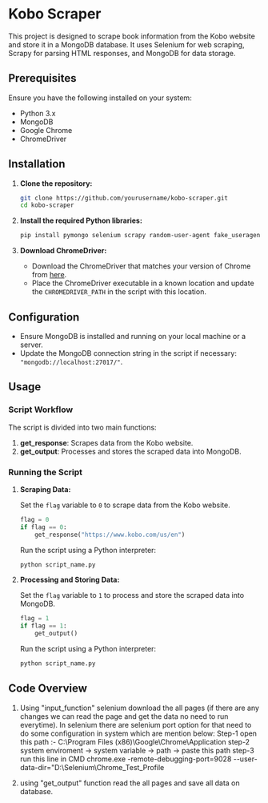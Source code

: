 # Kobo Scraper

This project is designed to scrape book information from the Kobo website and store it in a MongoDB database. It uses Selenium for web scraping, Scrapy for parsing HTML responses, and MongoDB for data storage.

## Prerequisites

Ensure you have the following installed on your system:

- Python 3.x
- MongoDB
- Google Chrome
- ChromeDriver

## Installation

1. **Clone the repository:**

    ```sh
    git clone https://github.com/yourusername/kobo-scraper.git
    cd kobo-scraper
    ```

2. **Install the required Python libraries:**

    ```sh
    pip install pymongo selenium scrapy random-user-agent fake_useragent pandas
    ```

3. **Download ChromeDriver:**

    - Download the ChromeDriver that matches your version of Chrome from [here](https://sites.google.com/a/chromium.org/chromedriver/downloads).
    - Place the ChromeDriver executable in a known location and update the `CHROMEDRIVER_PATH` in the script with this location.

## Configuration

- Ensure MongoDB is installed and running on your local machine or a server.
- Update the MongoDB connection string in the script if necessary: `"mongodb://localhost:27017/"`.

## Usage

### Script Workflow

The script is divided into two main functions:

1. **get_response**: Scrapes data from the Kobo website.
2. **get_output**: Processes and stores the scraped data into MongoDB.

### Running the Script

1. **Scraping Data:**

    Set the `flag` variable to `0` to scrape data from the Kobo website.

    ```python
    flag = 0
    if flag == 0:
        get_response("https://www.kobo.com/us/en")
    ```

    Run the script using a Python interpreter:

    ```sh
    python script_name.py
    ```

2. **Processing and Storing Data:**

    Set the `flag` variable to `1` to process and store the scraped data into MongoDB.

    ```python
    flag = 1
    if flag == 1:
        get_output()
    ```

    Run the script using a Python interpreter:

    ```sh
    python script_name.py
    ```

## Code Overview

1. Using "input_function" selenium download the all pages (if there are any changes we can read the page and get the data no need to run everytime).
   In selenium there are selenium port option for that need to do some configuration in system which are mention below:
    Step-1 open this path :- C:\Program Files (x86)\Google\Chrome\Application
    step-2 system enviroment -> system variable -> path -> paste this path 
    step-3 run this line in CMD  chrome.exe -remote-debugging-port=9028 --user-data-dir="D:\Selenium\Chrome_Test_Profile
    
    
3. using "get_output" function read the all pages and save all data on database.
